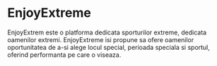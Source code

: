 # EnjoyExtreme

EnjoyExtrem este o platforma dedicata sporturilor extreme, dedicata oamenilor extremi.
EnjoyExtreme isi propune sa ofere oamenilor oportunitatea de a-si alege locul special, perioada speciala si sportul,  oferind performanta pe care o viseaza.
